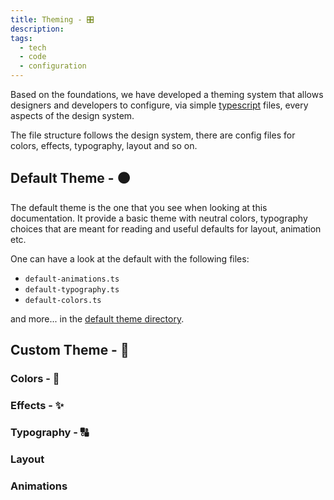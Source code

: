 ```yaml
---
title: Theming - 🎛
description:
tags:
  - tech
  - code
  - configuration
---
```


<DocHeader props={props}/>

Based on the foundations, we have developed a theming system that allows
designers and developers to configure, via simple
[typescript](https://www.typescriptlang.org/) files, every aspects of the design
system.

The file structure follows the design system, there are config files for colors,
effects, typography, layout and so on.

## Default Theme - ⚫️

The default theme is the one that you see when looking at this documentation. It
provide a basic theme with neutral colors, typography choices that are meant for
reading and useful defaults for layout, animation etc.

One can have a look at the default with the following files:

- `default-animations.ts`
- `default-typography.ts`
- `default-colors.ts`

and more... in the
[default theme directory](https://github.com/newrade/newrade/tree/master/packages/core-react-ui/src/design-system).

## Custom Theme - 🔵

### Colors - 🌈

### Effects - ✨

### Typography - 🔠

### Layout

### Animations
